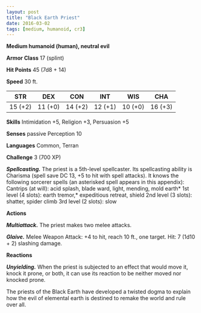```yaml
---
layout: post
title: "Black Earth Priest"
date: 2016-03-02
tags: [medium, humanoid, cr3]
---
```


**Medium humanoid (human), neutral evil**

**Armor Class** 17 (splint)

**Hit Points** 45 (7d8 + 14)

**Speed** 30 ft.

|   STR   |   DEX   |   CON   |   INT   |   WIS   |   CHA   |
|:-----:|:-----:|:-----:|:-----:|:-----:|:-----:|
| 15 (+2) | 11 (+0) | 14 (+2) | 12 (+1) | 10 (+0) | 16 (+3) |

**Skills** Intimidation +5, Religion +3, Persuasion +5

**Senses** passive Perception 10

**Languages** Common, Terran

**Challenge** 3 (700 XP)

***Spellcasting.*** The priest is a 5th-level spellcaster. Its spellcasting ability is Charisma (spell save DC 13, +5 to hit
with spell attacks). It knows the following sorcerer spells (an asterisked spell appears in this appendix):
Cantrips (at will): acid splash, blade ward, light, mending, mold earth*
1st level (4 slots): earth tremor,* expeditious retreat, shield
2nd level (3 slots): shatter, spider climb
3rd level (2 slots): slow

**Actions**

***Multiattack.*** The priest makes two melee attacks.

***Glaive.*** Melee Weapon Attack: +4 to hit, reach 10 ft., one target. Hit: 7 (1d10 + 2) slashing damage.

**Reactions**

***Unyielding.*** When the priest is subjected to an effect that would move it, knock it prone, or both, it can use its reaction to be neither moved nor knocked prone.

The priests of the Black Earth have developed a twisted dogma to explain how the evil of elemental earth is destined to remake the world and rule over all.
